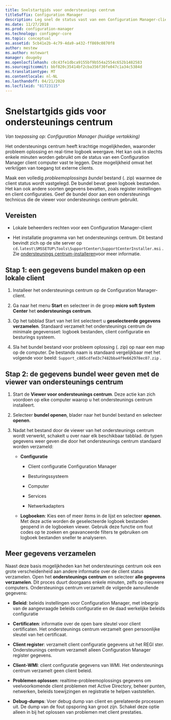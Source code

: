 ```yaml
---
title: Snelstartgids voor ondersteunings centrum
titleSuffix: Configuration Manager
description: Leg snel de status vast van een Configuration Manager-client voor het oplossen van problemen.
ms.date: 11/27/2018
ms.prod: configuration-manager
ms.technology: configmgr-core
ms.topic: conceptual
ms.assetid: 5cb41e2b-4c79-4da9-a432-ff869c0870f8
author: mestew
ms.author: mstewart
manager: dougeby
ms.openlocfilehash: c8c43fe1dbca9155bf9b554a2554c652b1482583
ms.sourcegitcommit: bbf820c35414bf2cba356f30fe047c1a34c5384d
ms.translationtype: MT
ms.contentlocale: nl-NL
ms.lasthandoff: 04/21/2020
ms.locfileid: "81723115"
---
```

# <a name="support-center-quickstart-guide"></a>Snelstartgids gids voor ondersteunings centrum

*Van toepassing op: Configuration Manager (huidige vertakking)*

Het ondersteunings centrum heeft krachtige mogelijkheden, waaronder probleem oplossing en real-time logboek weergave. Het kan ook in slechts enkele minuten worden gebruikt om de status van een Configuration Manager client computer vast te leggen. Deze mogelijkheid omvat het verkrijgen van toegang tot externe clients.

Maak een volledig *probleemoplossings bundel* bestand (. zip) waarmee de client status wordt vastgelegd. De bundel bevat geen logboek bestanden. Het kan ook andere soorten gegevens bevatten, zoals register instellingen en client configuraties. Geef de bundel door aan een ondersteunings technicus die de viewer voor ondersteunings centrum gebruikt.



## <a name="prerequisites"></a>Vereisten

- Lokale beheerders rechten voor een Configuration Manager-client  

- Het installatie programma van het ondersteunings centrum. Dit bestand bevindt zich op de site server op `cd.latest\SMSSETUP\Tools\SupportCenter\SupportCenterInstaller.msi` . Zie [ondersteunings centrum-installeren](support-center.md#install)voor meer informatie.  



## <a name="step-1-create-a-data-bundle-on-a-local-client"></a>Stap 1: een gegevens bundel maken op een lokale client

1.  Installeer het ondersteunings centrum op de Configuration Manager-client.  

2.  Ga naar het menu **Start** en selecteer in de groep **micro soft System Center** het **ondersteunings centrum**.  

3.  Op het tabblad Start van het lint selecteert u **geselecteerde gegevens verzamelen**. Standaard verzamelt het ondersteunings centrum de minimale gegevensset: logboek bestanden, client configuratie en besturings systeem.  

4.  Sla het bundel bestand voor probleem oplossing (. zip) op naar een map op de computer. De bestands naam is standaard vergelijkbaar met het volgende voor beeld: `Support_c885cdfed3c7482bba4f9e662978ec07.zip` .  



## <a name="step-2-view-the-data-bundle-using-support-center-viewer"></a>Stap 2: de gegevens bundel weer geven met de viewer van ondersteunings centrum

1.  Start de **Viewer voor ondersteunings centrum**. Deze actie kan zich voordoen op elke computer waarop u het ondersteunings centrum installeert.  

2.  Selecteer **bundel openen**, blader naar het bundel bestand en selecteer **openen**.  

3.  Nadat het bestand door de viewer van het ondersteunings centrum wordt verwerkt, schakelt u over naar elk beschikbaar tabblad. de typen gegevens weer geven die door het ondersteunings centrum standaard worden verzameld:  

    - **Configuratie**  

        - Client configuratie Configuration Manager  

        - Besturingssysteem  

        - Computer  

        - Services  

        - Netwerkadapters  

    - **Logboeken**: Kies een of meer items in de lijst en selecteer **openen**. Met deze actie worden de geselecteerde logboek bestanden geopend in de logboeken viewer. Gebruik deze functie om fout codes op te zoeken en geavanceerde filters te gebruiken om logboek bestanden sneller te analyseren.  



## <a name="collect-more-data"></a>Meer gegevens verzamelen

Naast deze basis mogelijkheden kan het ondersteunings centrum ook een grote verscheidenheid aan andere informatie over de client status verzamelen. Open het **ondersteunings centrum** en selecteer **alle gegevens verzamelen**. Dit proces duurt doorgaans enkele minuten, zelfs op nieuwere computers. Ondersteunings centrum verzamelt de volgende aanvullende gegevens:

- **Beleid**: beleids instellingen voor Configuration Manager, met inbegrip van de aangevraagde beleids configuratie en de daad werkelijke beleids configuratie  

- **Certificaten**: informatie over de open bare sleutel voor client certificaten. Het ondersteunings centrum verzamelt geen persoonlijke sleutel van het certificaat.  

- **Client register**: verzamelt client configuratie gegevens uit het REGI ster. Ondersteunings centrum verzamelt alleen Configuration Manager register gegevens.  

- **Client-WMI**: client configuratie gegevens van WMI. Het ondersteunings centrum verzamelt geen client beleid.  

- **Problemen oplossen**: realtime-probleemoplossings gegevens om veelvoorkomende client problemen met Active Directory, beheer punten, netwerken, beleids toewijzingen en registratie te helpen vaststellen.  

- **Debug-dumps**: Voer debug dump van client en gerelateerde processen uit. De dump van de fout opsporing kan groot zijn. Schakel deze optie alleen in bij het oplossen van problemen met client prestaties.  

